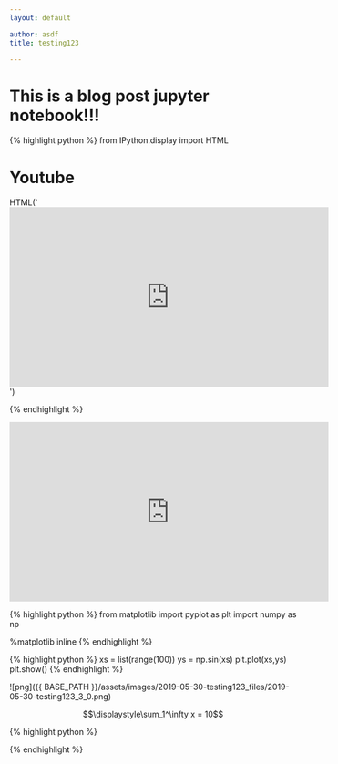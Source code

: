 ```yaml
---
layout: default

author: asdf
title: testing123

---
```

# This is a blog post jupyter notebook!!!


{% highlight python %}
from IPython.display import HTML

# Youtube
HTML('<iframe width="560" height="315" src="https://www.youtube.com/embed/O-MQC_G9jTU" frameborder="0" allow="accelerometer; autoplay; encrypted-media; gyroscope; picture-in-picture" allowfullscreen></iframe>')

{% endhighlight %}




<iframe width="560" height="315" src="https://www.youtube.com/embed/O-MQC_G9jTU" frameborder="0" allow="accelerometer; autoplay; encrypted-media; gyroscope; picture-in-picture" allowfullscreen></iframe>




{% highlight python %}
from matplotlib import pyplot as plt
import numpy as np

%matplotlib inline
{% endhighlight %}


{% highlight python %}
xs = list(range(100))
ys = np.sin(xs)
plt.plot(xs,ys)
plt.show()
{% endhighlight %}


![png]({{ BASE_PATH }}/assets/images/2019-05-30-testing123_files/2019-05-30-testing123_3_0.png)


$$\displaystyle\sum_1^\infty x = 10$$


{% highlight python %}

{% endhighlight %}
